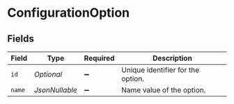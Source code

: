 # ConfigurationOption


## Fields

| Field                             | Type                              | Required                          | Description                       |
| --------------------------------- | --------------------------------- | --------------------------------- | --------------------------------- |
| `id`                              | *Optional<String>*                | :heavy_minus_sign:                | Unique identifier for the option. |
| `name`                            | *JsonNullable<String>*            | :heavy_minus_sign:                | Name value of the option.         |